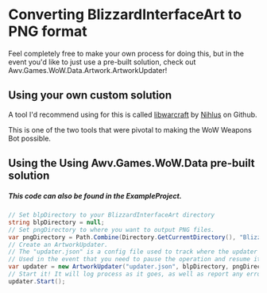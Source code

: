 # Converting BlizzardInterfaceArt to PNG format

Feel completely free to make your own process for doing this, but in the event you'd like to just use a pre-built solution, check out Awv.Games.WoW.Data.Artwork.ArtworkUpdater!

## Using your own custom solution

A tool I'd recommend using for this is called [libwarcraft][1] by [Nihlus][2] on Github.

This is one of the two tools that were pivotal to making the WoW Weapons Bot possible.

## Using the Using Awv.Games.WoW.Data pre-built solution

##### *This code can also be found in the ExampleProject.*
``` c#
// Set blpDirectory to your BlizzardInterfaceArt directory
string blpDirectory = null;
// Set pngDirectory to where you want to output PNG files.
var pngDirectory = Path.Combine(Directory.GetCurrentDirectory(), "BlizzardInterfaceArt");
// Create an ArtworkUpdater.
// The "updater.json" is a config file used to track where the updater is.
// Used in the event that you need to pause the operation and resume it later.
var updater = new ArtworkUpdater("updater.json", blpDirectory, pngDirectory);
// Start it! It will log process as it goes, as well as report any errors to the aforementioned JSON file.
updater.Start();
```

[1]:https://www.nuget.org/packages/libwarcraft
[2]:https://github.com/Nihlus
